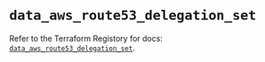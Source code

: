 # `data_aws_route53_delegation_set`

Refer to the Terraform Registory for docs: [`data_aws_route53_delegation_set`](https://registry.terraform.io/providers/hashicorp/aws/4.65.0/docs/data-sources/route53_delegation_set).
